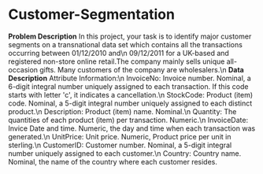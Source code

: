 # Customer-Segmentation
<b>Problem Description</b>
In this project, your task is to identify major customer segments on a transnational data set which contains all the transactions occurring between 01/12/2010 and\n 09/12/2011 for a UK-based and registered non-store online retail.The company mainly sells unique all-occasion gifts. Many customers of the company are wholesalers.\n
<b>Data Description</b>
Attribute Information:\n
InvoiceNo: Invoice number. Nominal, a 6-digit integral number uniquely assigned to each transaction. If this code starts with letter 'c', it indicates a cancellation.\n
StockCode: Product (item) code. Nominal, a 5-digit integral number uniquely assigned to each distinct product.\n
Description: Product (item) name. Nominal.\n
Quantity: The quantities of each product (item) per transaction. Numeric.\n
InvoiceDate: Invice Date and time. Numeric, the day and time when each transaction was generated.\n
UnitPrice: Unit price. Numeric, Product price per unit in sterling.\n
CustomerID: Customer number. Nominal, a 5-digit integral number uniquely assigned to each customer.\n
Country: Country name. Nominal, the name of the country where each customer resides.
